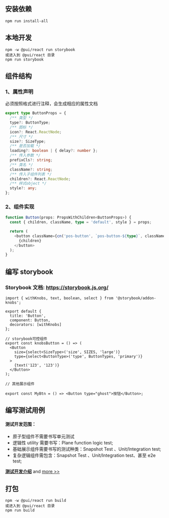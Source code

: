  ## 安装依赖

```
npm run install-all
```

## 本地开发

```
npm -w @pui/react run storybook
或进入到 @pui/react 目录
npm run storybook
```

## 组件结构

### 1、属性声明

必须按照格式进行注释，会生成相应的属性文档

```ts
export type ButtonProps = {
  /** 类型 */
  type?: ButtonType;
  /** 图标 */
  icon?: React.ReactNode;
  /** 尺寸 */
  size?: SizeType;
  /** 是否加载 */
  loading?: boolean | { delay?: number };
  /** 传入参数 */
  prefixCls?: string;
  /** 类名 */
  className?: string;
  /** 传入子组件列表 */
  children?: React.ReactNode;
  /** 样式object */
  style?: any;
};
```

### 2、组件实现

```ts
function Button(props: PropsWithChildren<ButtonProps>) {
  const { children, className, type = 'default', style } = props;

  return (
    <button className={cn('pos-button', `pos-button-${type}`, className)} style={style}>
      {children}
    </button>
  );
}
```

## 编写 storybook

### Storybook 文档: https://storybook.js.org/

```tsx
import { withKnobs, text, boolean, select } from '@storybook/addon-knobs';

export default {
  title: 'Button',
  component: Button,
  decorators: [withKnobs]
};

// storybook可控组件
export const knobsButton = () => (
  <Button
    size={select<SizeType>('size', SIZES, 'large')}
    type={select<ButtonType>('type', ButtonTypes, 'primary')}
  >
    {text('123', '123')}
  </Button>
);

// 其他展示组件

export const MyBtn = () => <Button type="ghost">按钮</Button>;
```

## 编写测试用例

#### 测试开发范围：

- 原子型组件不需要书写单元测试
- 逻辑性 utility 需要书写：Plane function logic test;
- 基础展示组件需要书写的测试种类：Snapshot Test 、Unit/Integration test;
- 复杂逻辑组件需包含：Snapshot Test 、Unit/Integration test、甚至 e2e test;

**[测试开发介绍](./management/ut-intro.md)** and [more >>](./management/ut-more.md)

## 打包

```
npm -w @pui/react run build
或进入到 @pui/react 目录
npm run build
```

 